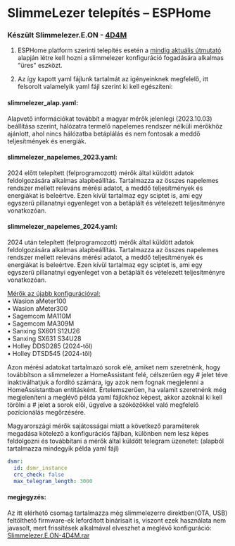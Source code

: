 # SlimmeLezer telepítés – ESPHome

### Készült Slimmelezer.E.ON - [4D4M](https://prohardver.hu/tag/4d4m.html)

1. ESPHome platform szerinti telepítés esetén a [mindig aktuális útmutató](https://esphome.io/guides/getting_started_hassio) alapján létre kell hozni a slimmelezer konfiguráció fogadására alkalmas "üres" eszközt.

2. Az így kapott yaml fájlunk tartalmát az igényeinknek megfelelő, itt felsorolt valamelyik yaml fájl szerint ki kell egészíteni:
   
#### slimmelezer_alap.yaml:
  Alapvető információkat továbbít a magyar mérők jelenlegi (2023.10.03) beállítása szerint, hálózatra termelő napelemes
  rendszer nélküli mérőkhöz ajánlott, ahol nincs hálózatba betáplálás és nem fontosak a meddő teljesítmények és energiák.
   
#### slimmelezer_napelemes_2023.yaml:
  2024 előtt telepített (felprogramozott) mérők által küldött adatok feldolgozására alkalmas alapbeállítás. Tartalmazza az 
  összes napelemes rendszer mellett releváns mérési adatot, a meddő teljesítmények és energiákat is beleértve.
  Ezen kívül tartalmaz egy sciptet is, ami egy egyszerű pillanatnyi egyenleget von a betáplált és vételezett teljesítményre
  vonatkozóan.
  
#### slimmelezer_napelemes_2024.yaml:
  2024 után telepített (felprogramozott) mérők által küldött adatok feldolgozására alkalmas alapbeállítás. Tartalmazza az 
  összes napelemes rendszer mellett releváns mérési adatot, a meddő teljesítmények és energiákat is beleértve.
  Ezen kívül tartalmaz egy sciptet is, ami egy egyszerű pillanatnyi egyenleget von a betáplált és vételezett teljesítményre
  vonatkozóan.

  <ins>Mérők az újabb konfigurációval:</ins>  
   • Wasion aMeter100  
   • Wasion aMeter300  
   • Sagemcom MA110M  
   • Sagemcom MA309M  
   • Sanxing SX601 S12U26  
   • Sanxing SX631 S34U28  
   • Holley DDSD285 (2024-től)  
   • Holley DTSD545 (2024-től)  
  
  Azon mérési adatokat tartalmazó sorok elé, amiket nem szeretnénk, hogy továbbítson a slimmelezer a HomeAssistant felé,
  célszerűen egy # jelet téve inaktiválhatjuk a fordító számára, így azok nem fognak megjelenni a HomeAssistantban entitásként.
  Értelemszerűen, ha valamit szeretnénk még megjeleníteni a meglévő példa yaml fájlokhoz képest, akkor azoknál ki kell
  törölni a # jelet a sorok elől, ügyelve a szóközökkel való megfelelő pozícionálás megőrzésére.
  
  Magyarországi mérők sajátosságai miatt a következő paraméterek megadása kötelező a konfigurációs fájlban, különben nem lesz
  képes feldolgozni és továbbítani a mérők által küldött telegram üzenetet: (alapból tartalmazza mindegyik példa yaml fájl)
   
```yaml
dsmr:
  id: dsmr_instance
  crc_check: false
  max_telegram_length: 3000
```

#### megjegyzés: 
Az itt elérhető csomag tartalmazza még slimmelezerre direktben(OTA, USB) feltölthető firmware-ek lefordított binárisait is, viszont ezek használata nem javasolt, mert frissítések alkalmával elveszhet a meglévő konfiguráció:
[Slimmelezer.E.ON-4D4M.rar](https://drive.google.com/file/d/10OlD0Aoxti3LFLMXj2cScBJ9jfaaUWNJ/view)
